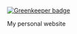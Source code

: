 
[![Greenkeeper badge](https://badges.greenkeeper.io/havish10/havish.dev.svg)](https://greenkeeper.io/)

My personal website